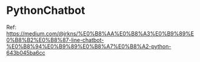 # PythonChatbot
Ref: https://medium.com/@jrkns/%E0%B8%AA%E0%B8%A3%E0%B9%89%E0%B8%B2%E0%B8%87-line-chatbot-%E0%B8%94%E0%B9%89%E0%B8%A7%E0%B8%A2-python-643b045ba6cc
